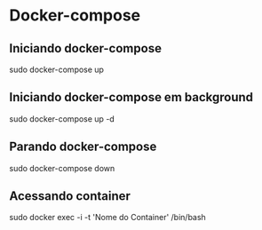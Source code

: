 # Docker-compose

## Iniciando docker-compose
sudo docker-compose up

## Iniciando docker-compose em background
sudo docker-compose up -d

## Parando docker-compose
sudo docker-compose down

## Acessando container
sudo docker exec -i -t 'Nome do Container' /bin/bash


